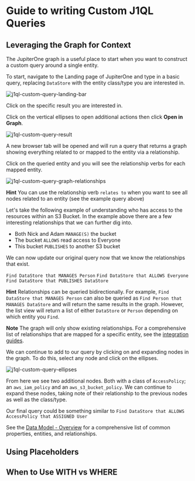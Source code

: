 # Guide to writing Custom J1QL Queries

<!-- Introduce Support Doc Here -->

## Leveraging the Graph for Context

The JupiterOne graph is a useful place to start when you want to construct a
custom query around a single entity.

To start, navigate to the Landing page of JupiterOne and type in a basic query,
replacing `DataStore` with the entity class/type you are interested in.

![j1ql-custom-query-landing-bar](j1ql-custom-query-landing-bar.png)

Click on the specific result you are interested in. 

Click on the vertical ellipses to open additional actions then click **Open in Graph**.

![j1ql-custom-query-result](j1ql-custom-query-result.png)

A new browser tab will be opened and will run a query that returns a graph
showing everything related to or mapped to the entity via a relationship.

Click on the queried entity and you will see the relationship verbs for each
mapped entity.

![j1ql-custom-query-graph-relationships](j1ql-custom-query-graph-relationships.png)

**Hint** You can use the relationship verb `relates to` when you want to see all
nodes related to an entity (see the example query above)

Let's take the following example of understanding who has access to the
resources within an S3 Bucket. In the example above there are a few interesting
relationships that we can further dig into.

- Both Nick and Adam `MANAGE(S)` the bucket
- The bucket `ALLOWS` read access to Everyone
- This bucket `PUBLISHES` to another S3 bucket

We can now update our original query now that we know the relationships that
exist.

`Find DataStore that MANAGES Person`
`Find DataStore that ALLOWS Everyone` 
`Find DataStore that PUBLISHES DataStore`

**Hint** Relationships can be queried bidirectionally. For example, 
`Find DataStore that MANAGES Person` can also be queried as 
`Find Person that MANAGES DataStore` and will return the same results in the graph. However, the list view
will return a list of either `DataStore` or `Person` depending on which entity
you `Find`.

**Note** The graph will only show existing relationships. For a comprehensive
list of relationships that are mapped for a specific entity, see the
[integration guides](https://support.jupiterone.io/hc/en-us/sections/360004247473-Integrations).

We can continue to add to our query by clicking on and expanding nodes in the
graph. To do this, select any node and click on the ellipses.

![j1ql-custom-query-ellipses](image.jpg)

From here we see two additional nodes. Both with a class of `AccessPolicy`; an
`aws_iam_policy` and an `aws_s3_bucket_policy`. We can continue to expand these
nodes, taking note of their relationship to the previous nodes as well as the
class/type.

Our final query could be something similar to 
`Find DataStore that ALLOWS AccessPolicy that ASSIGNED User`

See the [Data Model - Overview](https://support.jupiterone.io/hc/en-us/articles/360022903573-Data-Model-Overview)
for a comprehensive list of common properties, entities, and relationships.

## Using Placeholders

## When to Use WITH vs WHERE

